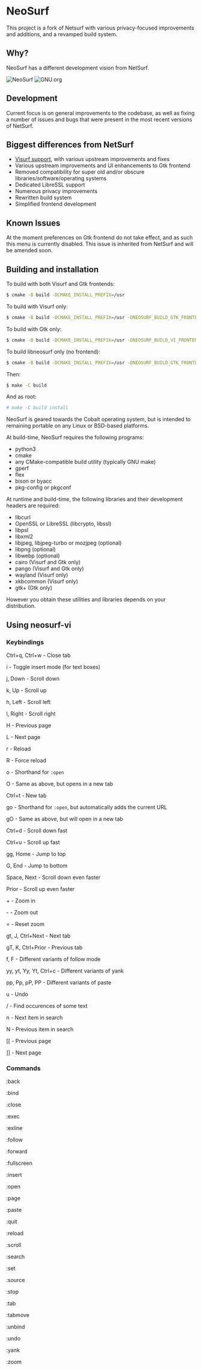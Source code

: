 # NeoSurf

This project is a fork of Netsurf with various privacy-focused improvements and additions, and a revamped build system.

## Why?
NeoSurf has a different development vision from NetSurf.

![NeoSurf](img/scr1.png?raw=true "NeoSurf Homepage")
![GNU.org](img/scr2.png?raw=true "GNU.org")

## Development
Current focus is on general improvements to the codebase, as well as fixing a number of issues and bugs that were present in the most recent versions of NetSurf.

## Biggest differences from NetSurf
* [Visurf support](https://sr.ht/~sircmpwn/visurf/), with various upstream improvements and fixes
* Various upstream improvements and UI enhancements to Gtk frontend
* Removed compatibility for super old and/or obscure libraries/software/operating systems
* Dedicated LibreSSL support
* Numerous privacy improvements
* Rewritten build system
* Simplified frontend development

## Known Issues
At the moment preferences on Gtk frontend do not take effect, and as such this menu is currently disabled. This issue is inherited from NetSurf and will be amended soon.

## Building and installation
To build with both Visurf and Gtk frontends:
```sh
$ cmake -B build -DCMAKE_INSTALL_PREFIX=/usr
```
To build with Visurf only:
```sh
$ cmake -B build -DCMAKE_INSTALL_PREFIX=/usr -DNEOSURF_BUILD_GTK_FRONTEND=OFF
```
To build with Gtk only:
```sh
$ cmake -B build -DCMAKE_INSTALL_PREFIX=/usr -DNEOSURF_BUILD_VI_FRONTEND=OFF
```
To build libneosurf only (no frontend):
```sh
$ cmake -B build -DCMAKE_INSTALL_PREFIX=/usr -DNEOSURF_BUILD_GTK_FRONTEND=OFF -DNEOSURF_BUILD_VI_FRONTEND=OFF
```

Then:
```sh
$ make -C build
```

And as root:
```sh
# make -C build install
```

NeoSurf is geared towards the Cobalt operating system, but is intended to remaining portable on any Linux or BSD-based platforms.

At build-time, NeoSurf requires the following programs:
* python3
* cmake
* any CMake-compatible build utility (typically GNU make)
* gperf
* flex
* bison or byacc
* pkg-config or pkgconf

At runtime and build-time, the following libraries and their development headers are required:
* libcurl
* OpenSSL or LibreSSL (libcrypto, libssl)
* libpsl
* libxml2
* libjpeg, libjpeg-turbo or mozjpeg (optional)
* libpng (optional)
* libwebp (optional)
* cairo (Visurf and Gtk only)
* pango (Visurf and Gtk only)
* wayland (Visurf only)
* xkbcommon (Visurf only)
* gtk+ (Gtk only)

However you obtain these utilities and libraries depends on your distribution.

## Using neosurf-vi
### Keybindings
Ctrl+q, Ctrl+w - Close tab

i - Toggle insert mode (for text boxes)

j, Down - Scroll down

k, Up - Scroll up

h, Left - Scroll left

l, Right - Scroll right

H - Previous page

L - Next page

r - Reload

R - Force reload

o - Shorthand for `:open`

O - Same as above, but opens in a new tab

Ctrl+t - New tab

go - Shorthand for `:open`, but automatically adds the current URL

gO - Same as above, but will open in a new tab

Ctrl+d - Scroll down fast

Ctrl+u - Scroll up fast

gg, Home - Jump to top

G, End - Jump to bottom

Space, Next - Scroll down even faster

Prior - Scroll up even faster

\+ - Zoom in

\- - Zoom out

= - Reset zoom

gt, J, Ctrl+Next - Next tab

gT, K, Ctrl+Prior - Previous tab

f, F - Different variants of follow mode

yy, yt, Yy, Yt, Ctrl+c - Different variants of yank

pp, Pp, pP, PP - Different variants of paste

u - Undo

/ - Find occurences of some text

n - Next item in search

N - Previous item in search

[[ - Previous page

]] - Next page

### Commands
:back

:bind

:close

:exec

:exline

:follow

:forward

:fullscreen

:insert

:open

:page

:paste

:quit

:reload

:scroll

:search

:set

:source

:stop

:tab

:tabmove

:unbind

:undo

:yank

:zoom
